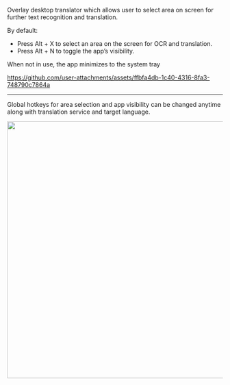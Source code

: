 Overlay desktop translator which allows user to select area on screen for further text recognition and translation. 

By default:
- Press Alt + X to select an area on the screen for OCR and translation.
- Press Alt + N to toggle the app’s visibility.

When not in use, the app minimizes to the system tray 

https://github.com/user-attachments/assets/ffbfa4db-1c40-4316-8fa3-748790c7864a

***

Global hotkeys for area selection and app visibility can be changed anytime along with translation service and target language.

<img src="https://github.com/user-attachments/assets/abdd92d7-01cb-4597-b58e-912b8209f792" width="700" height="600" />
